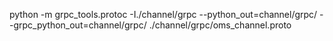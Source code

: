 python -m grpc_tools.protoc -I./channel/grpc --python_out=channel/grpc/ --grpc_python_out=channel/grpc/ ./channel/grpc/oms_channel.proto